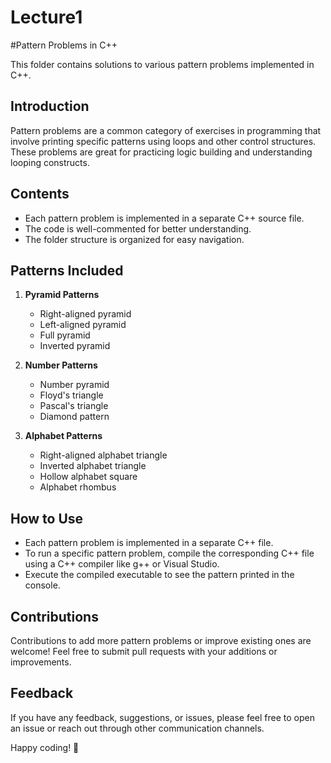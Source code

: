 <h1>Lecture1</h1>
#Pattern Problems in C++

This folder contains solutions to various pattern problems implemented in C++.

## Introduction

Pattern problems are a common category of exercises in programming that involve printing specific patterns using loops and other control structures. These problems are great for practicing logic building and understanding looping constructs.

## Contents

- Each pattern problem is implemented in a separate C++ source file.
- The code is well-commented for better understanding.
- The folder structure is organized for easy navigation.

## Patterns Included

1. **Pyramid Patterns**
    - Right-aligned pyramid
    - Left-aligned pyramid
    - Full pyramid
    - Inverted pyramid

2. **Number Patterns**
    - Number pyramid
    - Floyd's triangle
    - Pascal's triangle
    - Diamond pattern

3. **Alphabet Patterns**
    - Right-aligned alphabet triangle
    - Inverted alphabet triangle
    - Hollow alphabet square
    - Alphabet rhombus

## How to Use

- Each pattern problem is implemented in a separate C++ file.
- To run a specific pattern problem, compile the corresponding C++ file using a C++ compiler like g++ or Visual Studio.
- Execute the compiled executable to see the pattern printed in the console.

## Contributions

Contributions to add more pattern problems or improve existing ones are welcome! Feel free to submit pull requests with your additions or improvements.

## Feedback

If you have any feedback, suggestions, or issues, please feel free to open an issue or reach out through other communication channels.

Happy coding! 🚀

